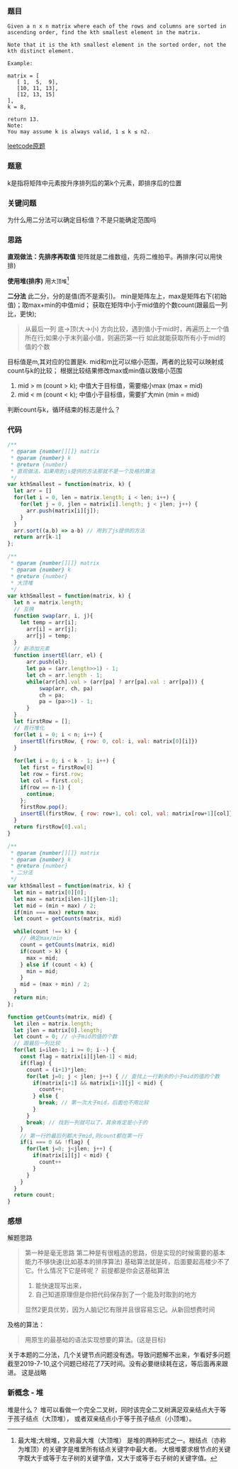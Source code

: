 ### 题目
```
Given a n x n matrix where each of the rows and columns are sorted in ascending order, find the kth smallest element in the matrix.

Note that it is the kth smallest element in the sorted order, not the kth distinct element.

Example:

matrix = [
   [ 1,  5,  9],
   [10, 11, 13],
   [12, 13, 15]
],
k = 8,

return 13.
Note: 
You may assume k is always valid, 1 ≤ k ≤ n2.
```
[leetcode原题](https://leetcode.com/problems/kth-smallest-element-in-a-sorted-matrix/)

### 题意
k是指将矩阵中元素按升序排列后的第k个元素，即排序后的位置

### 关键问题
为什么用二分法可以确定目标值？不是只能确定范围吗

### 思路
**直观做法：先排序再取值**
矩阵就是二维数组，先将二维拍平。再排序(可以用快排)

**使用堆(排序)**
用`大顶堆`[^1]

**二分法**
此二分，分的是值(而不是索引)。
min是矩阵左上，max是矩阵右下(初始值)；取max+min的中值mid；
获取在矩阵中小于mid值的个数count(跟最后一列比，更快);
> 从最后一列 底->顶(大->小) 方向比较，遇到值小于mid时，再遍历上一个值所在行;如果小于末列最小值，则遍历第一行
> 如此就能获取所有小于mid的值的个数

目标值是m,其对应的位置是k. mid和m比可以缩小范围，两者的比较可以映射成count与k的比较；
根据比较结果修改max或min值以致缩小范围
1. mid > m (count > k); 中值大于目标值，需要缩小max (max = mid)
2. mid < m (count < k); 中值小于目标值，需要扩大min (min = mid)

判断count与k，循环结束的标志是什么？

### 代码
```js
/**
 * @param {number[][]} matrix
 * @param {number} k
 * @return {number}
 * 直观做法，如果用到js提供的方法那就不是一个及格的算法
 */
var kthSmallest = function(matrix, k) {
  let arr = []
  for(let i = 0, len = matrix.length; i < len; i++) {
    for(let j = 0, jlen = matrix[i].length; j < jlen; j++) {
      arr.push(matrix[i][j]);
    }
  }
  arr.sort((a,b) => a-b) // 用到了js提供的方法
  return arr[k-1]
};

/**
 * @param {number[][]} matrix
 * @param {number} k
 * @return {number}
 * 大顶堆
 */
var kthSmallest = function(matrix, k) {
  let n = matrix.length;
  // 互换
  function swap(arr, i, j){
    let temp = arr[i];
      arr[i] = arr[j];
      arr[j] = temp;
  }
  // 新添加元素
  function insertEl(arr, el) {
      arr.push(el);
      let pa = (arr.length>>1) - 1;
      let ch = arr.length - 1;
      while(arr[ch].val > (arr[pa] ? arr[pa].val : arr[pa])) {
          swap(arr, ch, pa)
          ch = pa;
          pa = (pa>>1) - 1;
      }
  }
  let firstRow = [];
  // 首行堆化
  for(let i = 0; i < n; i++) {
    insertEl(firstRow, { row: 0, col: i, val: matrix[0][i]})
  }
  
  for(let i = 0; i < k - 1; i++) {
    let first = firstRow[0]
    let row = first.row;
    let col = first.col;
    if(row == n-1) {
      continue;
    };
    firstRow.pop();
    insertEl(firstRow, { row: row+1, col: col, val: matrix[row+1][col]})
  }
  return firstRow[0].val;
}

/**
 * @param {number[][]} matrix
 * @param {number} k
 * @return {number}
 * 二分法
 */
var kthSmallest = function(matrix, k) {
  let min = matrix[0][0];
  let max = matrix[ilen-1][jlen-1];
  let mid = (min + max) / 2;
  if(min === max) return max;
  let count = getCounts(matrix, mid)

  while(count !== k) {
    // 确定max/min
    count = getCounts(matrix, mid)
    if(count > k) {
      max = mid;
    } else if (count < k) {
      min = mid;
    }
    mid = (max + min) / 2;
  }
  return min;
};

function getCounts(matrix, mid) {
  let ilen = matrix.length;
  let jlen = matrix[0].length;
  let count = 0; // 小于mid的值的个数
  // 跟最后一列比较
  for(let i=ilen-1; i >= 0; i--) {
    const flag = matrix[i][jlen-1] < mid;
    if(flag) {
      count = (i+1)*jlen;
      for(let j=0; j < jlen; j++) { // 查找上一行剩余的小于mid的值的个数
        if(matrix[i+1] && matrix[i+1][j] < mid) {
          count++;
        } else {
          break; // 第一次大于mid，后面也不用比较
        }
      }
      break; // 找到一列就可以了，其余肯定是小于的
    }
    // 第一行的最后列都大于mid,则count都在第一行
    if(i === 0 && !flag) {
      for(let j=0; j<jlen; j++) {
        if(matrix[i][j] < mid) {
          count++
        }
      }
    }
  }
  return count;
}
```

### 感想
解题思路
> 第一种是毫无思路
> 第二种是有很粗造的思路，但是实现的时候需要的基本能力不够快速(比如基本的排序算法)
> 基础算法就是砖，后面要起高楼少不了它。什么情况下它是砖呢？
> 前提都是你会这基础算法
>   1. 能快速现写出来，
>   2. 自己知道原理但是你把代码保存到了一个能及时取到的地方
>
> 显然2更具优势，因为人脑记忆有限并且很容易忘记。从新回想费时间

及格的算法：
> 用原生的最基础的语法实现想要的算法。(这是目标)

关于本题的二分法，几个关键节点问题没有透。导致问题解不出来，乍看好多问题
截至2019-7-10,这个问题已经花了7天时间。没有必要继续耗在这，等后面再来跟进。
这是战略

### 新概念 - 堆
堆是什么？
堆可以看做一个完全二叉树，同时该完全二叉树满足双亲结点大于等于孩子结点（大顶堆），
或者双亲结点小于等于孩子结点（小顶堆）。

[^1]: 最大堆;大根堆，又称最大堆（大顶堆）
是堆的两种形式之一。根结点（亦称为堆顶）的关键字是堆里所有结点关键字中最大者。
大根堆要求根节点的关键字既大于或等于左子树的关键字值，又大于或等于右子树的关键字值。
